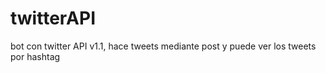 # twitterAPI
bot con twitter API v1.1, hace tweets mediante post y puede ver los tweets por hashtag
